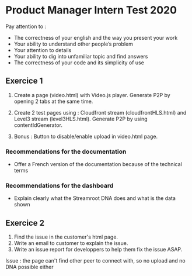 # Product Manager Intern Test 2020


Pay attention to :
- The correctness of your english and the way you present your work
- Your ability to understand other people’s problem
- Your attention to details
- Your ability to dig into unfamiliar topic and find answers
- The correctness of your code and its simplicity of use


## Exercice 1 

1. Create a page (video.html) with Video.js player. Generate P2P by opening 2 tabs at the same time. 

2. Create 2 test pages using : Cloudfront stream (cloudfrontHLS.html) and Level3 stream (level3HLS.html). Generate P2P by using contentIdGenerator.

3. Bonus : Button to disable/enable upload in video.html page.


### Recommendations for the documentation

- Offer a French version of the documentation because of the technical terms

### Recommendations for the dashboard 

- Explain clearly what the Streamroot DNA does and what is the data shown




## Exercice 2

1. Find the issue in the customer's html page.
2. Write an email to customer to explain the issue.
3. Write an issue report for developpers to help them fix the issue ASAP.

Issue : the page can't find other peer to connect with, so no upload and no DNA possible either 

